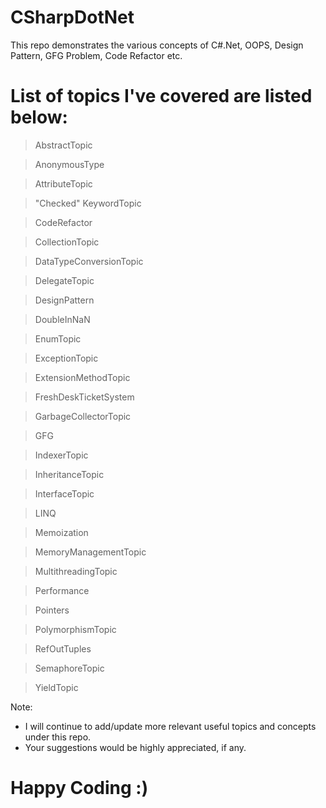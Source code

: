 # CSharpDotNet
This repo demonstrates the various concepts of C#.Net, OOPS, Design Pattern, GFG Problem, Code Refactor etc. 

# List of topics I've covered are listed below:

> AbstractTopic

> AnonymousType

> AttributeTopic

> "Checked" KeywordTopic

> CodeRefactor

> CollectionTopic

> DataTypeConversionTopic

> DelegateTopic

> DesignPattern

> DoubleInNaN

> EnumTopic

> ExceptionTopic

> ExtensionMethodTopic

> FreshDeskTicketSystem

> GarbageCollectorTopic

> GFG

> IndexerTopic

> InheritanceTopic

> InterfaceTopic

> LINQ

> Memoization

> MemoryManagementTopic

> MultithreadingTopic

> Performance

> Pointers

> PolymorphismTopic

> RefOutTuples

> SemaphoreTopic

> YieldTopic


Note: 
- I will continue to add/update more relevant useful topics and concepts under this repo. 
- Your suggestions would be highly appreciated, if any.

# Happy Coding :) 
